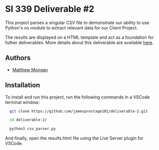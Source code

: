 #  SI 339 Deliverable #2

This project parses a singular CSV file to demonstrate our ability to use Python's os module to extract relevant data for our Client Project.  
  
The results are displayed on a HTML template and act as a foundation for futher deliverables. More details about this deliverable are available [here](https://docs.google.com/document/d/1a9KDYz3YIEYLjuT-vuZdMA9eZGrwhTIrK3okgm1artk/edit). 


## Authors
- [Matthew Mongan](https://github.com/monganm)


## Installation

To install and run this project, run the following commands in a VSCode terminal window:

```bash
  git clone https://github.com/jamesprestage101/deliverable-2.git

```
```bash
  cd deliverable-2/
```
```bash
  python3 csv_parser.py
```
And finally, open the results.html file using the Live Server plugin for VSCode.